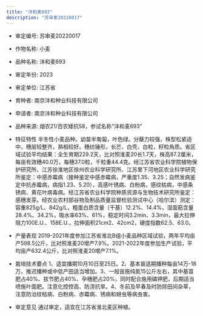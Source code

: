 ```yaml
---
title: "沣和麦693"
description: "苏审麦20220017"
---
```

* 审定编号:  苏审麦20220017

*  作物名称:  小麦

*  品种名称:  沣和麦693

*  审定年份:  2023

*  审定单位:  江苏省

* 育种者:  南京沣和种业科技有限公司

*  申请者:  南京沣和种业科技有限公司

*  品种来源:  烟农21/百农矮抗58，参试名称“沣和麦693”

*  特征特性
半冬性小麦品种。幼苗半匍匐，叶色绿。分蘖力较强，株型松紧适中，穗层较整齐，熟相较好。穗纺锤形，长芒、白壳、白粒，籽粒角质。省区域试验平均结果：全生育期229.2天，比对照淮麦20长1.7天，株高87.2厘米，每亩有效穗40.0万，每穗37.0粒，千粒重44.4克。经江苏省农业科学院植物保护研究所、江苏徐淮地区徐州农业科学研究所、江苏里下河地区农业科学研究所鉴定：中感赤霉病（接种鉴定中感赤霉病，严重度1.35、3.25；自然发病鉴定中抗赤霉病，病指1.23、5.20），高感叶锈病、白粉病，感纹枯病，中感条锈病、黄花叶病毒病。经江苏省农业科学院种质资源与生物技术研究所鉴定：感穗发芽。经农业农村部谷物及制品质量监督检验测试中心（哈尔滨）测定：容重825g/L、842g/L，粗蛋白质含量（干基）12.2%、14.4%，湿面筋含量28.4%、34.2%，吸水率63%、61%，稳定时间3.2min、3.3min，最大拉伸阻力100E.U.、158E.U.，拉伸面积21cm2、42cm2，硬度指数62.5、63.0。

*  产量表现
2019-2021年度参加江苏省淮北B组小麦品种区域试验，两年平均亩产598.5公斤，比对照淮麦20增产7.9%。2021-2022年度参加生产试验，平均亩产632.4公斤，比对照淮麦20增产7.1%。

*  栽培技术要点
1、适宜播期10月10日至25日。2、基本苗适期播种每亩14万-18万，推迟播种或中低产田适当增加。3、一般亩施纯氮15公斤左右，其中基苗肥占40%、拔节肥占40%、孕穗肥占20%，同时配合施用磷钾肥，后期适当喷施叶面肥。注意化控控高、防涝抗旱。4、冬前及早春及时防除田间杂草，注意防治纹枯病、白粉病、赤霉病、锈病和蚜虫等病虫害。

*  审定意见
通过审定，适宜在江苏省淮北麦区种植。
